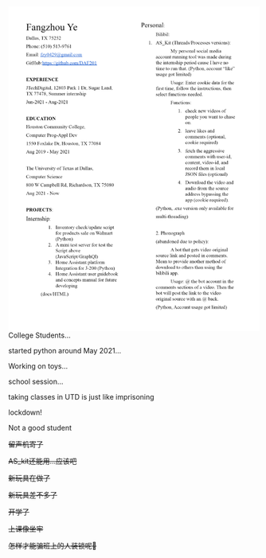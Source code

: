 <img align='right' src='https://github.com/DAF201/DAF201/blob/main/download.png'>

College Students...

started python around May 2021...

Working on toys...

school session...

taking classes in UTD is just like imprisoning

lockdown!

Not a good student

~~留声机寄了~~

~~AS_kit还能用...应该吧~~

~~新玩具在做了~~

~~新玩具差不多了~~

~~开学了~~

~~上课像坐牢~~

~~怎样才能骗班上的人装锁呢🤔~~
